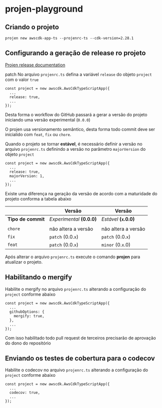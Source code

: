 # projen-playground

## Criando o projeto
```
projen new awscdk-app-ts --projenrc-ts --cdk-version=2.28.1
```

## Configurando a geração de release ro projeto

[Projen release documentation](https://projen.io/releases.html)

patch No arquivo `projenrc.ts` defina a variável `release` do objeto `project` com o valor `true`
```
const project = new awscdk.AwsCdkTypeScriptApp({
  ...
  release: true,
  ...
});
```
Desta forma o workflow do GitHub passará a gerar a versão do projeto iniciando uma versão experimental (`0.0.0`)

O projen usa versionamento semântico, desta forma todo commit deve ser inicialido com `feat`, `fix` ou `chore`.

Quando o projeto se tornar **estável**, é necessário definir a versão no arquivo `projenrc.ts` definindo a versão no parâmetro `majorVersion` do objeto `project`
```
const project = new awscdk.AwsCdkTypeScriptApp({
  ...
  release: true,
  majorVersion: 1,
  ...
});
```

Existe uma diferença na geração da versão de acordo com a maturidade do projeto conforma a tabela abaixo

||Versão|Versão|
|---|---|---|
|**Tipo de commit**|_Experimental_ **(0.0.0)**|_Estável_ **(`x`.0.0)**|
||||
|`chore`|não altera a versão|não altera a versão|
|`fix`|`patch` (0.0.`x`)|`patch` (0.0.`x`)|
|`feat`|`patch` (0.0.`x`)|`minor` (0.`x`.0)|

Após alterar o arquivo `projenrc.ts` execute o comando **projen** para atualizar o projeto.

## Habilitando o mergify
Habilite o mergify no arquivo `projenrc.ts` alterando a configuração do `project` conforme abaixo
```
const project = new awscdk.AwsCdkTypeScriptApp({
  ...
  githubOptions: {
    mergify: true,
  },
  ...
});
```

Com isso habilitado todo pull request de terceiros precisarão de aprovação do dono do repositório

## Enviando os testes de cobertura para o codecov
Habilite o codecov no arquivo `projenrc.ts` alterando a configuração do `project` conforme abaixo
```
const project = new awscdk.AwsCdkTypeScriptApp({
  ...
  codecov: true,
  ...
});
```